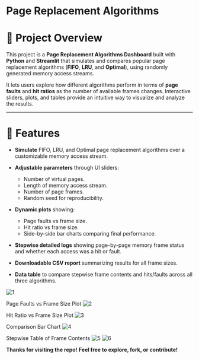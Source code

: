 # Page Replacement Algorithms 

# 🚀 Project Overview
This project is a **Page Replacement Algorithms Dashboard** built with **Python** and **Streamlit** that simulates and compares popular page replacement algorithms (**FIFO**, **LRU**, and **Optimal**), using randomly generated memory access streams.

It lets users explore how different algorithms perform in terms of **page faults** and **hit ratios** as the number of available frames changes. Interactive sliders, plots, and tables provide an intuitive way to visualize and analyze the results.

---

# 🎯 Features

- **Simulate** FIFO, LRU, and Optimal page replacement algorithms over a customizable memory access stream.

- **Adjustable parameters** through UI sliders:
  - Number of virtual pages.
  - Length of memory access stream.
  - Number of page frames.
  - Random seed for reproducibility.

- **Dynamic plots** showing:
  - Page faults vs frame size.
  - Hit ratio vs frame size.
  - Side-by-side bar charts comparing final performance.

- **Stepwise detailed logs** showing page-by-page memory frame status and whether each access was a hit or fault.

- **Downloadable CSV report** summarizing results for all frame sizes.

- **Data table** to compare stepwise frame contents and hits/faults across all three algorithms.


![1](https://github.com/user-attachments/assets/ac3ca1f3-604e-4ebf-8bf7-f93421701105)

Page Faults vs Frame Size Plot
![2](https://github.com/user-attachments/assets/4aa428d3-5912-4274-8b17-3bc1336a1f94)

Hit Ratio vs Frame Size Plot
![3](https://github.com/user-attachments/assets/bbd92190-36b5-4183-adf9-46ce22ee67af)

Comparison Bar Chart
![4](https://github.com/user-attachments/assets/bd4ce422-8a8b-4b03-a8cb-7273f5b072ad)

Stepwise Table of Frame Contents
![5](https://github.com/user-attachments/assets/284d79e3-db5a-4a27-a92b-ec331353cffb)
![6](https://github.com/user-attachments/assets/47e85635-0b23-41a9-8807-02b42b9cb727)

**Thanks for visiting the repo!**
**Feel free to explore, fork, or contribute!**






